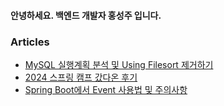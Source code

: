 #### 안녕하세요. 백엔드 개발자 홍성주 입니다.

### Articles
- [MySQL 실행계획 분석 및 Using Filesort 제거하기](https://velog.io/@penrose_15/MySQL-실행계획-분석-및-Using-Filesort-제거하기)
- [2024 스프링 캠프 갔다온 후기](https://velog.io/@penrose_15/2024-%EC%8A%A4%ED%94%84%EB%A7%81-%EC%BA%A0%ED%94%84-%EA%B0%94%EB%8B%A4%EC%98%A8-%ED%9B%84%EA%B8%B0)
- [Spring Boot에서 Event 사용법 및 주의사항](https://velog.io/@penrose_15/Spring-Boot-EventHandler)
